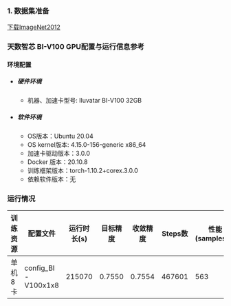 ### 1. 数据集准备
[下载ImageNet2012](../../benchmarks/resnet50) 

### 天数智芯 BI-V100 GPU配置与运行信息参考
#### 环境配置
- ##### 硬件环境
    - 机器、加速卡型号: Iluvatar BI-V100 32GB

- ##### 软件环境
   - OS版本：Ubuntu 20.04
   - OS kernel版本:  4.15.0-156-generic x86_64    
   - 加速卡驱动版本：3.0.0
   - Docker 版本：20.10.8
   - 训练框架版本：torch-1.10.2+corex.3.0.0
   - 依赖软件版本：无


### 运行情况
| 训练资源 |       配置文件     | 运行时长(s) | 目标精度 | 收敛精度 | Steps数 | 性能(samples/s) |
| -------- | ------------------ | ----------- | -------- | -------- | ------- | --------------- |
| 单机8卡  | config_BI-V100x1x8 | 215070    | 0.7550      | 0.7554   | 467601    | 563           |

